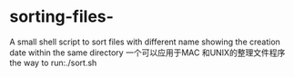# sorting-files-
A small shell script to sort files with different name showing the creation date within the same directory
一个可以应用于MAC 和UNIX的整理文件程序
the way to run:./sort.sh
